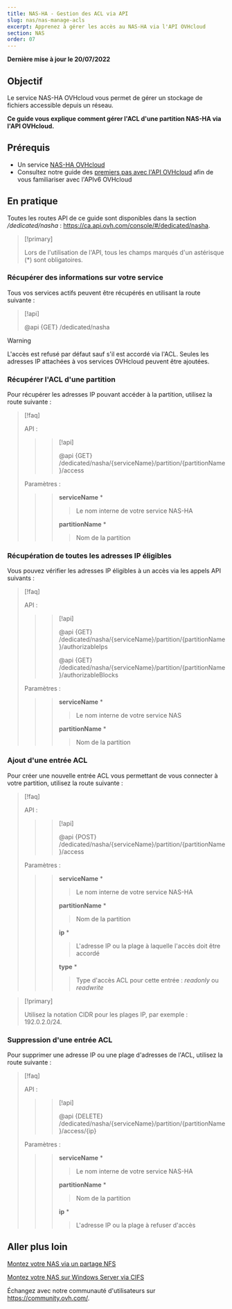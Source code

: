 ```yaml
---
title: NAS-HA - Gestion des ACL via API
slug: nas/nas-manage-acls
excerpt: Apprenez à gérer les accès au NAS-HA via l'API OVHcloud
section: NAS
order: 07
---
```


**Dernière mise à jour le 20/07/2022**

## Objectif

Le service NAS-HA OVHcloud vous permet de gérer un stockage de fichiers accessible depuis un réseau.

**Ce guide vous explique comment gérer l'ACL d'une partition NAS-HA via l'API OVHcloud.**

## Prérequis

- Un service [NAS-HA OVHcloud](https://www.ovh.com/ca/fr/nas/)
- Consultez notre guide des [premiers pas avec l'API OVHcloud](https://docs.ovh.com/ca/fr/api/first-steps-with-ovh-api) afin de vous familiariser avec l'APIv6 OVHcloud

## En pratique

Toutes les routes API de ce guide sont disponibles dans la section */dedicated/nasha* : <https://ca.api.ovh.com/console/#/dedicated/nasha>.

> [!primary]
>
> Lors de l'utilisation de l'API, tous les champs marqués d'un astérisque (\*) sont obligatoires.
>

### Récupérer des informations sur votre service

Tous vos services actifs peuvent être récupérés en utilisant la route suivante :

> [!api]
>
> @api {GET} /dedicated/nasha
>

> [!warning]
>
> L'accès est refusé par défaut sauf s'il est accordé via l'ACL. Seules les adresses IP attachées à vos services OVHcloud peuvent être ajoutées.
>

### Récupérer l'ACL d'une partition

Pour récupérer les adresses IP pouvant accéder à la partition, utilisez la route suivante :

> [!faq]
>
> API :
>
>> > [!api]
>> >
>> > @api {GET} /dedicated/nasha/{serviceName}/partition/{partitionName}/access
>> >
>>
>
> Paramètres :
>
>> > **serviceName** *
>> >
>> >> Le nom interne de votre service NAS-HA
>> >
>> > **partitionName** *
>> >
>> >> Nom de la partition
>

### Récupération de toutes les adresses IP éligibles

Vous pouvez vérifier les adresses IP éligibles à un accès via les appels API suivants :

> [!faq]
>
> API :
>
>> > [!api]
>> >
>> > @api {GET} /dedicated/nasha/{serviceName}/partition/{partitionName}/authorizableIps
>> >
>> > @api {GET} /dedicated/nasha/{serviceName}/partition/{partitionName}/authorizableBlocks
>> >
>>
>
> Paramètres :
>
>> > **serviceName** *
>> >
>> >> Le nom interne de votre service NAS
>> >
>> > **partitionName** *
>> >
>> >> Nom de la partition
>

### Ajout d'une entrée ACL

Pour créer une nouvelle entrée ACL vous permettant de vous connecter à votre partition, utilisez la route suivante :

> [!faq]
>
> API :
>
>> > [!api]
>> >
>> > @api {POST} /dedicated/nasha/{serviceName}/partition/{partitionName}/access
>> >
>>
>
> Paramètres :
>
>> > **serviceName** *
>> >
>> >> Le nom interne de votre service NAS-HA
>> >
>> > **partitionName** *
>> >
>> >> Nom de la partition
>> >
>> > **ip** *
>> >
>> >> L'adresse IP ou la plage à laquelle l'accès doit être accordé
>> >
>> > **type** *
>> >
>> >> Type d'accès ACL pour cette entrée : *readonly* ou *readwrite*
>

> [!primary]
>
> Utilisez la notation CIDR pour les plages IP, par exemple : 192.0.2.0/24.
>

### Suppression d'une entrée ACL

Pour supprimer une adresse IP ou une plage d'adresses de l'ACL, utilisez la route suivante :

> [!faq]
>
> API :
>
>> > [!api]
>> >
>> > @api {DELETE} /dedicated/nasha/{serviceName}/partition/{partitionName}/access/{ip}
>> >
>>
>
> Paramètres :
>
>> > **serviceName** *
>> >
>> >> Le nom interne de votre service NAS-HA
>> >
>> > **partitionName** *
>> >
>> >> Nom de la partition
>> >
>> > **ip** *
>> >
>> >> L'adresse IP ou la plage à refuser d'accès
>

## Aller plus loin

[Montez votre NAS via un partage NFS](https://docs.ovh.com/ca/fr/storage/nas/nas-nfs)

[Montez votre NAS sur Windows Server via CIFS](https://docs.ovh.com/ca/fr/storage/nas/nas-cifs)

Échangez avec notre communauté d'utilisateurs sur <https://community.ovh.com/>.
